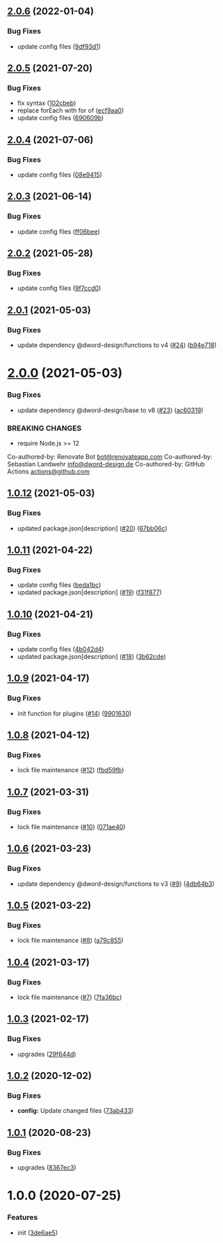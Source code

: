## [2.0.6](https://github.com/dword-design/vuex-entities/compare/v2.0.5...v2.0.6) (2022-01-04)


### Bug Fixes

* update config files ([9df93d1](https://github.com/dword-design/vuex-entities/commit/9df93d137c2ff3a08f44d74d60214c97aa742049))

## [2.0.5](https://github.com/dword-design/vuex-entities/compare/v2.0.4...v2.0.5) (2021-07-20)


### Bug Fixes

* fix syntax ([102cbeb](https://github.com/dword-design/vuex-entities/commit/102cbebeceed906216ea04c809bd5bf5993ff646))
* replace forEach with for of ([ecf9aa0](https://github.com/dword-design/vuex-entities/commit/ecf9aa0644ea982fcde562620e71202fdf466449))
* update config files ([690609b](https://github.com/dword-design/vuex-entities/commit/690609bc648eed7e3693e1c773e1f70456dc6c22))

## [2.0.4](https://github.com/dword-design/vuex-entities/compare/v2.0.3...v2.0.4) (2021-07-06)


### Bug Fixes

* update config files ([08e9415](https://github.com/dword-design/vuex-entities/commit/08e941531f5616e1117ada3d6d607766ede722bf))

## [2.0.3](https://github.com/dword-design/vuex-entities/compare/v2.0.2...v2.0.3) (2021-06-14)


### Bug Fixes

* update config files ([ff06bee](https://github.com/dword-design/vuex-entities/commit/ff06bee0c7b8017febaa4848401ed0249352e7f9))

## [2.0.2](https://github.com/dword-design/vuex-entities/compare/v2.0.1...v2.0.2) (2021-05-28)


### Bug Fixes

* update config files ([9f7ccd0](https://github.com/dword-design/vuex-entities/commit/9f7ccd0f38f6677a09763d6cb055418f786aeff6))

## [2.0.1](https://github.com/dword-design/vuex-entities/compare/v2.0.0...v2.0.1) (2021-05-03)


### Bug Fixes

* update dependency @dword-design/functions to v4 ([#24](https://github.com/dword-design/vuex-entities/issues/24)) ([b94e718](https://github.com/dword-design/vuex-entities/commit/b94e71887f40ea648d843ec23f6bc6fe1b377979))

# [2.0.0](https://github.com/dword-design/vuex-entities/compare/v1.0.12...v2.0.0) (2021-05-03)


### Bug Fixes

* update dependency @dword-design/base to v8 ([#23](https://github.com/dword-design/vuex-entities/issues/23)) ([ac60319](https://github.com/dword-design/vuex-entities/commit/ac603199c614d9fb5e14fb6709a15bb049552fe2))


### BREAKING CHANGES

* require Node.js >= 12

Co-authored-by: Renovate Bot <bot@renovateapp.com>
Co-authored-by: Sebastian Landwehr <info@dword-design.de>
Co-authored-by: GitHub Actions <actions@github.com>

## [1.0.12](https://github.com/dword-design/vuex-entities/compare/v1.0.11...v1.0.12) (2021-05-03)


### Bug Fixes

* updated package.json[description] ([#20](https://github.com/dword-design/vuex-entities/issues/20)) ([67bb06c](https://github.com/dword-design/vuex-entities/commit/67bb06c475a2d18c15b81c28588847974b178b39))

## [1.0.11](https://github.com/dword-design/vuex-entities/compare/v1.0.10...v1.0.11) (2021-04-22)


### Bug Fixes

* update config files ([beda1bc](https://github.com/dword-design/vuex-entities/commit/beda1bcca6bb5a298e1cb8e2768a19a33bd87a0f))
* updated package.json[description] ([#19](https://github.com/dword-design/vuex-entities/issues/19)) ([f31f877](https://github.com/dword-design/vuex-entities/commit/f31f877b779c3be8e4e0944d3fb6c102ea5880d3))

## [1.0.10](https://github.com/dword-design/vuex-entities/compare/v1.0.9...v1.0.10) (2021-04-21)


### Bug Fixes

* update config files ([4b042d4](https://github.com/dword-design/vuex-entities/commit/4b042d4787f9dea0fe04f5df88dcf5867217c95d))
* updated package.json[description] ([#18](https://github.com/dword-design/vuex-entities/issues/18)) ([3b62cde](https://github.com/dword-design/vuex-entities/commit/3b62cde65e000243f41a46a745b76987e09fcf19))

## [1.0.9](https://github.com/dword-design/vuex-entities/compare/v1.0.8...v1.0.9) (2021-04-17)


### Bug Fixes

* init function for plugins ([#14](https://github.com/dword-design/vuex-entities/issues/14)) ([9901630](https://github.com/dword-design/vuex-entities/commit/99016302f2fc0a0162a65c11f1ad7f7a97007277))

## [1.0.8](https://github.com/dword-design/vuex-entities/compare/v1.0.7...v1.0.8) (2021-04-12)


### Bug Fixes

* lock file maintenance ([#12](https://github.com/dword-design/vuex-entities/issues/12)) ([fbd59fb](https://github.com/dword-design/vuex-entities/commit/fbd59fb4fc4cc4d87e7d0b23b03aa538c0c38d0a))

## [1.0.7](https://github.com/dword-design/vuex-entities/compare/v1.0.6...v1.0.7) (2021-03-31)


### Bug Fixes

* lock file maintenance ([#10](https://github.com/dword-design/vuex-entities/issues/10)) ([071ae40](https://github.com/dword-design/vuex-entities/commit/071ae409911828f568498c29acfeb0efa7916db0))

## [1.0.6](https://github.com/dword-design/vuex-entities/compare/v1.0.5...v1.0.6) (2021-03-23)


### Bug Fixes

* update dependency @dword-design/functions to v3 ([#9](https://github.com/dword-design/vuex-entities/issues/9)) ([4db64b3](https://github.com/dword-design/vuex-entities/commit/4db64b3698e71dd8241c9ad1f71ee00ed9205cb0))

## [1.0.5](https://github.com/dword-design/vuex-entities/compare/v1.0.4...v1.0.5) (2021-03-22)


### Bug Fixes

* lock file maintenance ([#8](https://github.com/dword-design/vuex-entities/issues/8)) ([a79c855](https://github.com/dword-design/vuex-entities/commit/a79c855de625953f48c2e3402f648dc53f21f9ec))

## [1.0.4](https://github.com/dword-design/vuex-entities/compare/v1.0.3...v1.0.4) (2021-03-17)


### Bug Fixes

* lock file maintenance ([#7](https://github.com/dword-design/vuex-entities/issues/7)) ([7fa36bc](https://github.com/dword-design/vuex-entities/commit/7fa36bc588418eb74103adab02dad7260d15fc2a))

## [1.0.3](https://github.com/dword-design/vuex-entities/compare/v1.0.2...v1.0.3) (2021-02-17)


### Bug Fixes

* upgrades ([29f644d](https://github.com/dword-design/vuex-entities/commit/29f644dfca3266bd974440e907bec17eea2b0828))

## [1.0.2](https://github.com/dword-design/vuex-entities/compare/v1.0.1...v1.0.2) (2020-12-02)


### Bug Fixes

* **config:** Update changed files ([73ab433](https://github.com/dword-design/vuex-entities/commit/73ab433f19a83bd07ee4e45b9286740842989d4c))

## [1.0.1](https://github.com/dword-design/vuex-entities/compare/v1.0.0...v1.0.1) (2020-08-23)


### Bug Fixes

* upgrades ([8367ec3](https://github.com/dword-design/vuex-entities/commit/8367ec3e20386868841da533e11d064e9961ab9b))

# 1.0.0 (2020-07-25)


### Features

* init ([3de6ae5](https://github.com/dword-design/vuex-entities/commit/3de6ae57908083f2ee1c340086b664593602ee7f))
